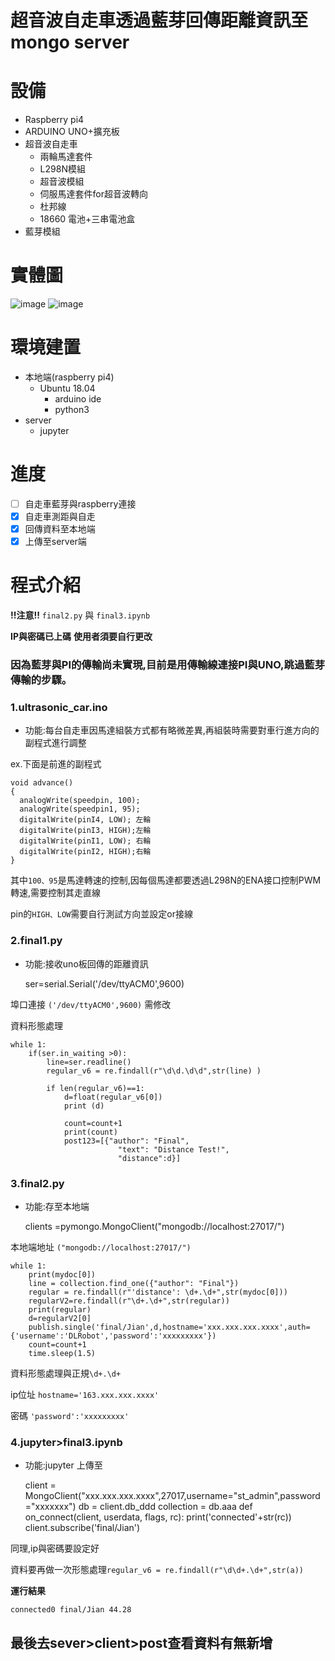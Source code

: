 # 超音波自走車透過藍芽回傳距離資訊至mongo server


# 設備

* Raspberry pi4
* ARDUINO UNO+擴充板
* 超音波自走車
  * 兩輪馬達套件
  * L298N模組
  * 超音波模組
  * 伺服馬達套件for超音波轉向
  * 杜邦線
  * 18660 電池+三串電池盒
* 藍芽模組

# 實體圖
![image](https://github.com/HXHX2678/ultrasonic_car-bluetooth-mongo-server/blob/main/img/261559.jpg)
![image](https://github.com/HXHX2678/ultrasonic_car-bluetooth-mongo-server/blob/main/img/261560.jpg)

# 環境建置
* 本地端(raspberry pi4)
  * Ubuntu 18.04
    * arduino ide
    * python3
* server
  * jupyter

# 進度
- [ ] 自走車藍芽與raspberry連接
- [x] 自走車測距與自走
- [x] 回傳資料至本地端
- [x] 上傳至server端

# 程式介紹

**!!注意!!**
`final2.py` 與 `final3.ipynb` 

**IP與密碼已上碼**
**使用者須要自行更改**

### 因為藍芽與PI的傳輸尚未實現,目前是用傳輸線連接PI與UNO,跳過藍芽傳輸的步驟。
### 1.ultrasonic_car.ino

* 功能:每台自走車因馬達組裝方式都有略微差異,再組裝時需要對車行進方向的副程式進行調整

ex.下面是前進的副程式

    void advance()     
    {
      analogWrite(speedpin, 100);
      analogWrite(speedpin1, 95);
      digitalWrite(pinI4, LOW); 左輪
      digitalWrite(pinI3, HIGH);左輪
      digitalWrite(pinI1, LOW); 右輪
      digitalWrite(pinI2, HIGH);右輪
    }

其中`100、95`是馬達轉速的控制,因每個馬達都要透過L298N的ENA接口控制PWM轉速,需要控制其走直線

pin的`HIGH、LOW`需要自行測試方向並設定or接線

### 2.final1.py

* 功能:接收uno板回傳的距離資訊

    ser=serial.Serial('/dev/ttyACM0',9600)
    
埠口連接 `('/dev/ttyACM0',9600)` 需修改

資料形態處理

    while 1:
        if(ser.in_waiting >0):
            line=ser.readline()
            regular_v6 = re.findall(r"\d\d.\d\d",str(line) )

            if len(regular_v6)==1:
                d=float(regular_v6[0])
                print (d)

                count=count+1
                print(count)
                post123=[{"author": "Final",
                            "text": "Distance Test!",
                            "distance":d}]
### 3.final2.py
* 功能:存至本地端

    clients =pymongo.MongoClient("mongodb://localhost:27017/")

本地端地址 `("mongodb://localhost:27017/")`

    while 1:
        print(mydoc[0])
        line = collection.find_one({"author": "Final"})
        regular = re.findall(r"'distance': \d+.\d+",str(mydoc[0]))
        regularV2=re.findall(r"\d+.\d+",str(regular))
        print(regular)
        d=regularV2[0]
        publish.single('final/Jian',d,hostname='xxx.xxx.xxx.xxxx',auth={'username':'DLRobot','password':'xxxxxxxxx'})
        count=count+1
        time.sleep(1.5)

資料形態處理與正規`\d+.\d+`

ip位址 `hostname='163.xxx.xxx.xxxx'`

密碼 `'password':'xxxxxxxxx'`

### 4.jupyter>final3.ipynb
* 功能:jupyter 上傳至

    client = MongoClient("xxx.xxx.xxx.xxxx",27017,username="st_admin",password="xxxxxxx")
    db = client.db_ddd
    collection = db.aaa
    def on_connect(client, userdata, flags, rc):
        print('connected'+str(rc))
        client.subscribe('final/Jian')
        
同理,ip與密碼要設定好        

資料要再做一次形態處理`regular_v6 = re.findall(r"\d\d+.\d+",str(a))`

**運行結果**

`connected0
final/Jian
44.28`
    
## 最後去sever>client>post查看資料有無新增
